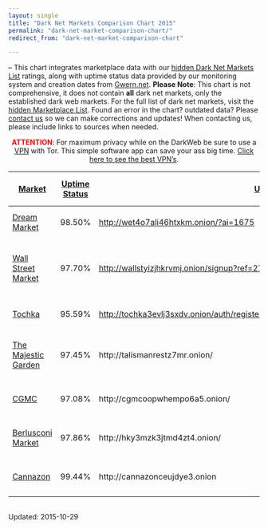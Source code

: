 ```yaml
---
layout: single
title: "Dark Net Markets Comparison Chart 2015"
permalink: "dark-net-market-comparison-chart/"
redirect_from: "dark-net-market-comparison-chart"

---
```


&#8211; This chart integrates marketplace data with our <a href="https://g-i-r.github.io/deepdotweb/2013/10/28/updated-llist-of-hidden-marketplaces-tor-i2p/">hidden Dark Net Markets List</a> ratings, along with uptime status data provided by our monitoring system and creation dates from <a href="http://www.gwern.net/Black-market%20survival">Gwern.net</a>. <strong>Please Note</strong>: This chart is not comprehensive, it does not contain <strong>all</strong> dark net markets, only the established dark web markets. For the full list of dark net markets, visit the <a href="https://g-i-r.github.io/deepdotweb/2013/10/28/updated-llist-of-hidden-marketplaces-tor-i2p/">hidden Marketplace List</a>. Found an error in the chart? outdated data? Please <a href="https://g-i-r.github.io/deepdotweb/contact-us/">contact us</a> so we can make corrections and updates! When contacting us, please include links to sources when needed.</p>
<p style="text-align: center;"><span style="color: #ff0000;"><strong>ATTENTION</strong></span>: For maximum privacy while on the DarkWeb be sure to use a <a href="https://g-i-r.github.io/deepdotweb/vpn-comparison-chart/">VPN</a> with Tor. This simple software app can save your ass big time. <a href="https://g-i-r.github.io/deepdotweb/vpn-comparison-chart/">Click here to see the best VPN’s</a>.</p>
<div class="tableCon"><style>
@media ( max-width: 400px ) {
.hideMobile {
display: none;
}

}

@media ( max-width: 800px ) and ( min-width: 401px ) {
.hidePad {
display: none;
}
}
@media ( min-width: 1124px ) {
.hideDesktop {
display: none;
}
}
.chart-col-35, .chart-col-32 {
max-width: 70px!important;
min-width: 50px!important;
}
</style>
<table class="table  chart-2">
<thead>
<tr>
<th class="    chart-col-22">
<a href="?sort=22&dir=asc">Market</a>
</th>
<th class="    chart-col-24">
<a href="?sort=24&dir=asc">Uptime Status</a>
</th>
<th class="    chart-col-36">
<a href="?sort=36&dir=asc">URL</a>
</th>
<th class="    chart-col-26">
<a href="?sort=26&dir=asc">Open registration?</a>
</th>
<th class="    chart-col-27">
<a href="?sort=27&dir=asc">Offers Multisig?</a>
</th>
<th class="    chart-col-28">
<a href="?sort=28&dir=asc">Had Security Issues?!</a>
</th>
<th class="    chart-col-29">
<a href="?sort=29&dir=asc">Active warnings</a>
</th>
<th class="    chart-col-30">
<a href="?sort=30&dir=asc">Commission</a>
</th>
<th class="    chart-col-31">
<a href="?sort=31&dir=asc">Vendor Bond</a>
</th>
<th class="    chart-col-32">
<a href="?sort=32&dir=asc">2FA</a>
</th>
<th class="    chart-col-33">
<a href="?sort=33&dir=asc">Forced Vendor PGP</a>
</th>
<th class="    chart-col-34">
<a href="?sort=34&dir=asc">FE Allowed?</a>
</th>
<th class="    chart-col-35">
<a href="?sort=35&dir=asc">Type</a>
</th>
<th class="    chart-col-25">
<a href="?sort=25&dir=asc">Ratings</a>
</th>
<th class="    chart-col-37">
<a href="?sort=37&dir=asc">Created</a>
</th>
</tr>
</thead>
<tbody>
<tr class="chart-row-19 row-1 ">
<td class="    chart-col-22">
<div align="left">
<div style="display:none;">2</div>
<span title="UP"><a href="#">Dream Market</a></span></div>
</td>
<td class="    chart-col-24">
<div class="torlink-stat ok">
<span class="calc" data-dir="1">98.50%</span>
<span class="direction" data-dir="1"></span>
</div>
</td>
<td class="    chart-col-36">
<a href="http://wet4o7ali46htxkm.onion/?ai=1675" rel="nofollow external" target="_blank">http://wet4o7ali46htxkm.onion/?ai=1675</a>
</td>
<td class="    chart-col-26">
<div align="center">Open</div>
</td>
<td class="    chart-col-27">
<div align="center">
<div style="display:none;">1</div>
<img align="none" alt="" src="/imgs/2014/11/no.png" /></div>
</td>
<td class="    chart-col-28">
<div align="center"><img align="none" alt="" src="/imgs/2014/11/no-warning.png" /></div>
</td>
<td class="    chart-col-29">
<div align="center">None</div>
</td>
<td class="    chart-col-30">
<div align="center">4%</div>
</td>
<td class="    chart-col-31">
<div align="center"><span style="text-align: center;">300$</span></div>
</td>
<td class="    chart-col-32">
<div align="center">
<div style="display:none;">1</div>
<img align="none" alt="" src="/imgs/2014/11/yes.png" /></div>
</td>
<td class="    chart-col-33">
<div align="center">
<div style="display:none;">1</div>
<img align="none" alt="" src="/imgs/2014/11/no.png" /></div>
</td>
<td class="    chart-col-34">
<div align="center">Yes</div>
</td>
<td class="    chart-col-35">
<div align="center">Market</div>
</td>
<td class="    chart-col-25">
<div class="sabai-directory-rating">
<span class="sabai-rating sabai-rating-40" title="4.08 out of 5 stars"></span>
<span class="sabai-directory-rating-average">4.08</span>
<span class="sabai-directory-rating-count">(1830 reviews)</span>
</div>
</td>
<td class="    chart-col-37">
<div align="center">15-11-13</div>
</td>
</tr>
<tr class="chart-row-351 row-2 ">
<td class="    chart-col-22">
<p><a href="#">Wall Street Market</a></p>
</td>
<td class="    chart-col-24">
<div class="torlink-stat ok">
<span class="calc" data-dir="1">97.70%</span>
<span class="direction" data-dir="1"></span>
</div>
</td>
<td class="    chart-col-36">
<a href="http://wallstyizjhkrvmj.onion/signup?ref=276" rel="nofollow external" target="_blank">http://wallstyizjhkrvmj.onion/signup?ref=276</a>
</td>
<td class="    chart-col-26">
<p style="text-align: center;">Open</p>
</td>
<td class="    chart-col-27">
<div align="center"><img align="none" alt="" src="/imgs/2014/11/yes.png" /></div>
</td>
<td class="    chart-col-28">
<div align="center"><img align="none" alt="" src="/imgs/2014/11/no-warning.png" /></div>
</td>
<td class="    chart-col-29">
<p style="text-align: center;">None</p>
</td>
<td class="    chart-col-30">
<p style="text-align: center;">2-5% -5%</p>
</td>
<td class="    chart-col-31">
<p style="text-align: center;">80$ - Free For Trusted</p>
</td>
<td class="    chart-col-32">
<p style="text-align: center;"><img align="none" alt="" src="/imgs/2014/11/yes.png" /></p>
</td>
<td class="    chart-col-33">
<p style="text-align: center;"><img align="none" alt="" src="/imgs/2014/11/yes.png" /></p>
</td>
<td class="    chart-col-34">
<p style="text-align: center;">lvl3 Vendors</p>
</td>
<td class="    chart-col-35">
<p style="text-align: center;">Market</p>
</td>
<td class="    chart-col-25">
<div class="sabai-directory-rating">
<span class="sabai-rating sabai-rating-45" title="4.20 out of 5 stars"></span>
<span class="sabai-directory-rating-average">4.20</span>
<span class="sabai-directory-rating-count">(194 reviews)</span>
</div>
</td>
<td class="    chart-col-37">
<p style="text-align: center;">19-10-16</p>
</td>
</tr>
<tr class="chart-row-26 row-3 ">
<td class="    chart-col-22">
<p><a href="#">Tochka</a></p>
</td>
<td class="    chart-col-24">
<div class="torlink-stat bad">
<span class="calc" data-dir="1">95.59%</span>
<span class="direction" data-dir="1"></span>
</div>
</td>
<td class="    chart-col-36">
<a href="http://tochka3evlj3sxdv.onion/auth/register/563636d36ab740e4720f44e8328441d3" rel="nofollow external" target="_blank">http://tochka3evlj3sxdv.onion/auth/register/563636d36ab740e4720f44e8328441d3</a>
</td>
<td class="    chart-col-26">
<div align="center">Open</div>
</td>
<td class="    chart-col-27">
<div align="center">
<div style="display:none;">1</div>
<img align="none" alt="" src="/imgs/2014/11/yes.png" /></div>
</td>
<td class="    chart-col-28">
<div align="center"><img align="none" alt="" height="26" src="/imgs/2014/11/no-warning.png" width="26" /></div>
</td>
<td class="    chart-col-29">
<div align="center">None</div>
</td>
<td class="    chart-col-30">
<div align="center">2% - 10%</div>
</td>
<td class="    chart-col-31">
<div align="center">?</div>
</td>
<td class="    chart-col-32">
<div align="center">
<div style="display:none;">1</div>
<img align="none" alt="" src="/imgs/2014/11/yes.png" /></div>
</td>
<td class="    chart-col-33">
<div align="center">
<div style="display:none;">1</div>
<img align="none" alt="" src="/imgs/2014/11/yes.png" /></div>
</td>
<td class="    chart-col-34">
<div align="center">Yes</div>
</td>
<td class="    chart-col-35">
<div align="center">Market/Local</div>
</td>
<td class="    chart-col-25">
<div class="sabai-directory-rating">
<span class="sabai-rating sabai-rating-40" title="3.80 out of 5 stars"></span>
<span class="sabai-directory-rating-average">3.80</span>
<span class="sabai-directory-rating-count">(178 reviews)</span>
</div>
</td>
<td class="    chart-col-37">
<div align="center">30-1-15</div>
</td>
</tr>
<tr class="chart-row-15 row-4 ">
<td class="    chart-col-22">
<p><span title="UP"><a href="#">The Majestic Garden</a></span></p>
</td>
<td class="    chart-col-24">
<div class="torlink-stat ok">
<span class="calc" data-dir="1">97.45%</span>
<span class="direction" data-dir="1"></span>
</div>
</td>
<td class="    chart-col-36">
http://talismanrestz7mr.onion/
</td>
<td class="    chart-col-26">
<div align="center">Open</div>
</td>
<td class="    chart-col-27">
<div align="center">
<div style="display:none;">1</div>
<img align="none" alt="" src="/imgs/2014/11/no.png" /></div>
</td>
<td class="    chart-col-28">
<div align="center"><img align="none" alt="" src="/imgs/2014/11/no-warning.png" /></div>
</td>
<td class="    chart-col-29">
<div align="center">None</div>
</td>
<td class="    chart-col-30">
<div align="center">Donations</div>
</td>
<td class="    chart-col-31">
<div align="center">By invite</div>
</td>
<td class="    chart-col-32">
<div align="center">
<div style="display:none;">1</div>
<img align="none" alt="" src="/imgs/2014/11/no.png" /></div>
</td>
<td class="    chart-col-33">
<div align="center">
<div style="display:none;">1</div>
<img align="none" alt="" src="/imgs/2014/11/no.png" /></div>
</td>
<td class="    chart-col-34">
<div align="center">Yes</div>
</td>
<td class="    chart-col-35">
<div align="center">Forum</div>
</td>
<td class="    chart-col-25">
<div class="sabai-directory-rating">
<span class="sabai-rating sabai-rating-35" title="3.72 out of 5 stars"></span>
<span class="sabai-directory-rating-average">3.72</span>
<span class="sabai-directory-rating-count">(16 reviews)</span>
</div>
</td>
<td class="    chart-col-37">
<div align="center">?</div>
</td>
</tr>
<tr class="chart-row-492 row-5 ">
<td class="    chart-col-22">
<p><a href="#">CGMC</a></p>
</td>
<td class="    chart-col-24">
<div class="torlink-stat ok">
<span class="calc" data-dir="1">97.08%</span>
<span class="direction" data-dir="1"></span>
</div>
</td>
<td class="    chart-col-36">
http://cgmcoopwhempo6a5.onion/
</td>
<td class="    chart-col-26">
<p style="text-align: center;">Invite Only</p>
</td>
<td class="    chart-col-27">
<p style="text-align: center;">

<img src="https://G-I-R.github.io/deepdotweb/imgs/2014/11/yes.png" />

</td>
<td class="    chart-col-28">
<div align="center">

<img src="https://G-I-R.github.io/deepdotweb/imgs/2014/11/no-warning.png" width="22" />

</td>
<td class="    chart-col-29">
<p style="text-align: center;">None</p>
</td>
<td class="    chart-col-30">
<p style="text-align: center;">2% - 3%</p>
</td>
<td class="    chart-col-31">
<p style="text-align: center;">None</p>
</td>
<td class="    chart-col-32">
<p style="text-align: center;">

<img src="https://G-I-R.github.io/deepdotweb/imgs/2014/11/yes.png" />

</td>
<td class="    chart-col-33">
<p style="text-align: center;">

<img src="https://G-I-R.github.io/deepdotweb/imgs/2014/11/yes.png" />

</td>
<td class="    chart-col-34">
<p style="text-align: center;">No</p>
</td>
<td class="    chart-col-35">
<p style="text-align: center;">Market</p>
</td>
<td class="    chart-col-25">
<div class="sabai-directory-rating">
<span class="sabai-rating sabai-rating-45" title="4.72 out of 5 stars"></span>
<span class="sabai-directory-rating-average">4.72</span>
<span class="sabai-directory-rating-count">(74 reviews)</span>
</div>
</td>
<td class="    chart-col-37">
<p style="text-align: center;">7-6-2016</p>
</td>
</tr>
<tr class="chart-row-577 row-6 ">
<td class="    chart-col-22">
<p><a href="#">Berlusconi Market</a></p>
</td>
<td class="    chart-col-24">
<div class="torlink-stat ok">
<span class="calc" data-dir="1">97.86%</span>
<span class="direction" data-dir="1"></span>
</div>
</td>
<td class="    chart-col-36">
http://hky3mzk3jtmd4zt4.onion/
</td>
<td class="    chart-col-26">
<p style="text-align: center;">Open</p>
</td>
<td class="    chart-col-27">
<p style="text-align: center;"><img align="none" alt="" src="/imgs/2014/11/no.png" style="box-sizing: border-box; padding: 0px; margin: 0px; outline: none; list-style: none; border: 0px none; max-width: 100%; vertical-align: middle; height: auto; color: rgb(85, 85, 85); font-family: open_sansregular, Arial, Verdana, sans-serif; font-size: 14px; text-align: -webkit-center; width: 20px !important;" /></p>
</td>
<td class="    chart-col-28">
<p style="text-align: center;"><img align="none" alt="" src="/imgs/2014/11/no-warning.png" style="box-sizing: border-box; padding: 0px; margin: 0px; outline: none; list-style: none; border: 0px none; max-width: 100%; vertical-align: middle; height: auto; color: rgb(85, 85, 85); font-family: open_sansregular, Arial, Verdana, sans-serif; font-size: 14px; text-align: -webkit-center; width: 20px !important;" /></p>
</td>
<td class="    chart-col-29">
<p style="text-align: center;">None</p>
</td>
<td class="    chart-col-30">
<p style="text-align: center;">2%</p>
</td>
<td class="    chart-col-31">
<p style="text-align: center;"><span style="color: rgb(34, 34, 34); font-family: arial, sans-serif; font-size: 12.8px;">Free /&nbsp;250USD</span></p>
</td>
<td class="    chart-col-32">
<p style="text-align: center;"><img align="none" alt="" src="/imgs/2014/11/yes.png" style="box-sizing: border-box; padding: 0px; margin: 0px; outline: none; list-style: none; border: 0px none; max-width: 100%; vertical-align: middle; height: auto; color: rgb(85, 85, 85); font-family: open_sansregular, Arial, Verdana, sans-serif; font-size: 14px; text-align: -webkit-center; width: 20px !important;" /></p>
</td>
<td class="    chart-col-33">
<p style="text-align: center;"><img align="none" alt="" src="/imgs/2014/11/no.png" style="box-sizing: border-box; padding: 0px; margin: 0px; outline: none; list-style: none; border: 0px none; max-width: 100%; vertical-align: middle; height: auto; color: rgb(85, 85, 85); font-family: open_sansregular, Arial, Verdana, sans-serif; font-size: 14px; text-align: -webkit-center; width: 20px !important;" /></p>
</td>
<td class="    chart-col-34">
<p style="text-align: center;">For Trusted</p>
</td>
<td class="    chart-col-35">
<p style="text-align: center;">Market</p>
</td>
<td class="    chart-col-25">
<div class="sabai-directory-rating">
<span class="sabai-rating sabai-rating-35" title="3.53 out of 5 stars"></span>
<span class="sabai-directory-rating-average">3.53</span>
<span class="sabai-directory-rating-count">(75 reviews)</span>
</div>
</td>
<td class="    chart-col-37">
<p style="text-align: center;">7-7-17</p>
</td>
</tr>
<tr class="chart-row-601 row-7 ">
<td class="    chart-col-22">
<p style="text-align: left;"><a href="#">Cannazon</a></p>
</td>
<td class="    chart-col-24">
<div class="torlink-stat ok">
<span class="calc" data-dir="1">99.44%</span>
<span class="direction" data-dir="1"></span>
</div>
</td>
<td class="    chart-col-36">
http://cannazonceujdye3.onion
</td>
<td class="    chart-col-26">
<p style="text-align: center;">Open</p>
</td>
<td class="    chart-col-27">
<p style="text-align: center;"><img align="none" alt="" src="/imgs/2014/11/yes.png" style="box-sizing: border-box; padding: 0px; margin: 0px; outline: 0px; list-style: none; border: 0px; max-width: 100%; vertical-align: middle; height: auto; color: rgb(85, 85, 85); font-family: open_sansregular, Arial, Verdana, sans-serif; font-size: 14px; text-align: -webkit-center; width: 20px !important;" /></p>
</td>
<td class="    chart-col-28">
<p style="text-align: center;"><img align="none" alt="" src="/imgs/2014/11/no-warning.png" style="box-sizing: border-box; padding: 0px; margin: 0px; outline: 0px; list-style: none; border: 0px; max-width: 100%; vertical-align: middle; height: auto; color: rgb(85, 85, 85); font-family: open_sansregular, Arial, Verdana, sans-serif; font-size: 14px; text-align: -webkit-center; width: 20px !important;" /></p>
</td>
<td class="    chart-col-29">
<p style="text-align: center;">None</p>
</td>
<td class="    chart-col-30">
<p style="text-align: center;">5%</p>
</td>
<td class="    chart-col-31">
<p style="text-align: center;"><span style="color: rgb(34, 34, 34); font-family: arial, sans-serif; font-size: 12.8px;">$250</span></p>
</td>
<td class="    chart-col-32">
<p style="text-align: center;"><img align="none" alt="" src="/imgs/2014/11/yes.png" style="box-sizing: border-box; padding: 0px; margin: 0px; outline: 0px; list-style: none; border: 0px; max-width: 100%; vertical-align: middle; height: auto; color: rgb(85, 85, 85); font-family: open_sansregular, Arial, Verdana, sans-serif; font-size: 14px; text-align: -webkit-center; width: 20px !important;" /></p>
</td>
<td class="    chart-col-33">
<p style="text-align: center;"><img align="none" alt="" src="/imgs/2014/11/yes.png" style="box-sizing: border-box; padding: 0px; margin: 0px; outline: 0px; list-style: none; border: 0px; max-width: 100%; vertical-align: middle; height: auto; color: rgb(85, 85, 85); font-family: open_sansregular, Arial, Verdana, sans-serif; font-size: 14px; text-align: -webkit-center; width: 20px !important;" /></p>
</td>
<td class="    chart-col-34">
<p style="text-align: center;">For Trusted</p>
</td>
<td class="    chart-col-35">
<p style="text-align: center;">Cannabis Market</p>
</td>
<td class="    chart-col-25">
<div class="sabai-directory-rating">
<span class="sabai-rating sabai-rating-45" title="4.27 out of 5 stars"></span>
<span class="sabai-directory-rating-average">4.27</span>
<span class="sabai-directory-rating-count">(24 reviews)</span>
</div>
</td>
<td class="    chart-col-37">
<p style="text-align: center;">21-3-18</p>
</td>
</tr>
</tbody>
</table>
<img src="https://G-I-R.github.io/deepdotweb/chart/show/2" width="1" height="1" />

<script>try{wpCookies.set( 'b83ce7cb9612e869d7da403e2551a77fe0b651b3', '2', 0, '/' );} catch (e) {}</script>

Updated: 2015-10-29

